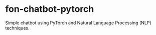 # fon-chatbot-pytorch
 Simple chatbot using PyTorch and Natural Language Processing (NLP) techniques.
